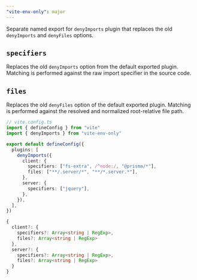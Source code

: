 ```yaml
---
"vite-env-only": major
---
```


Separate named export for `denyImports` plugin that replaces the old `denyImports` and `denyFiles` options.

## `specifiers`

Replaces the old `denyImports` option from the default exported plugin.
Matching is performed against the raw import specifier in the source code.

## `files`

Replaces the old `denyFiles` option of the default exported plugin.
Matching is performed against the resolved and normalized root-relative file path.

```ts
// vite.config.ts
import { defineConfig } from "vite"
import { denyImports } from "vite-env-only"

export default defineConfig({
  plugins: [
    denyImports({
      client: {
        specifiers: ["fs-extra", /^node:/, "@prisma/*"],
        files: ["**/.server/*", "**/*.server.*"],
      },
      server: {
        specifiers: ["jquery"],
      },
    }),
  ],
})
```

```ts
{
  client?: {
    specifiers?: Array<string | RegExp>,
    files?: Array<string | RegExp>
  },
  server?: {
    specifiers?: Array<string | RegExp>,
    files?: Array<string | RegExp>
  }
}
```
